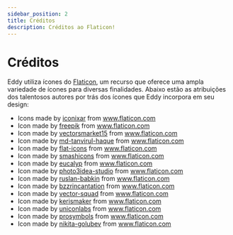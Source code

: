 ```yaml
---
sidebar_position: 2
title: Créditos
description: Créditos ao Flaticon!
---
```


# Créditos
Eddy utiliza ícones do [Flaticon](https://flaticon.com), um recurso que oferece uma ampla variedade de ícones para diversas finalidades. Abaixo estão as atribuições dos talentosos autores por trás dos ícones que Eddy incorpora em seu design:

* Icons made by [iconixar](https://www.flaticon.com/authors/iconixar) from www.flaticon.com
* Icon made by [freepik](https://www.flaticon.com/authors/freepik) from www.flaticon.com
* Icon made by [vectorsmarket15](https://www.flaticon.com/authors/vectorsmarket15) from www.flaticon.com
* Icon made by [md-tanvirul-haque](https://www.flaticon.com/authors/md-tanvirul-haque) from www.flaticon.com
* Icon made by [flat-icons](https://www.flaticon.com/br/autores/flat-icons) from www.flaticon.com
* Icon made by [smashicons](https://www.flaticon.com/br/autores/smashicons) from www.flaticon.com
* Icon made by [eucalyp](https://www.flaticon.com/authors/eucalyp) from www.flaticon.com
* Icon made by [photo3idea-studio](https://www.flaticon.com/br/autores/photo3idea-studio) from www.flaticon.com
* Icon made by [ruslan-babkin](https://www.flaticon.com/br/autores/ruslan-babkin) from www.flaticon.com
* Icon made by [bzzrincantation](https://www.flaticon.com/br/autores/bzzrincantation) from www.flaticon.com
* Icon made by [vector-squad](https://www.flaticon.com/br/autores/vector-squad) from www.flaticon.com
* Icon made by [kerismaker](https://www.flaticon.com/br/autores/kerismaker) from www.flaticon.com
* Icon made by [uniconlabs](https://www.flaticon.com/br/autores/uniconlabs) from www.flaticon.com
* Icon made by [prosymbols](https://www.flaticon.com/br/autores/prosymbols) from www.flaticon.com
* Icon made by [nikita-golubev](https://www.flaticon.com/authors/nikita-golubev) from www.flaticon.com